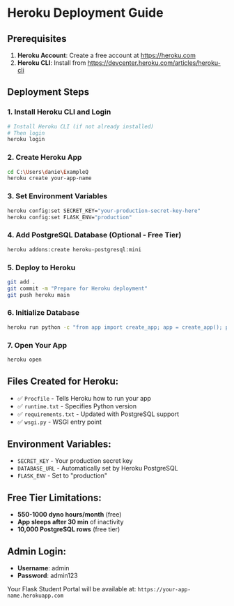 # Heroku Deployment Guide

## Prerequisites
1. **Heroku Account**: Create a free account at https://heroku.com
2. **Heroku CLI**: Install from https://devcenter.heroku.com/articles/heroku-cli

## Deployment Steps

### 1. Install Heroku CLI and Login
```bash
# Install Heroku CLI (if not already installed)
# Then login
heroku login
```

### 2. Create Heroku App
```bash
cd C:\Users\danie\ExampleQ
heroku create your-app-name
```

### 3. Set Environment Variables
```bash
heroku config:set SECRET_KEY="your-production-secret-key-here"
heroku config:set FLASK_ENV="production"
```

### 4. Add PostgreSQL Database (Optional - Free Tier)
```bash
heroku addons:create heroku-postgresql:mini
```

### 5. Deploy to Heroku
```bash
git add .
git commit -m "Prepare for Heroku deployment"
git push heroku main
```

### 6. Initialize Database
```bash
heroku run python -c "from app import create_app; app = create_app(); print('Database initialized')"
```

### 7. Open Your App
```bash
heroku open
```

## Files Created for Heroku:
- ✅ `Procfile` - Tells Heroku how to run your app
- ✅ `runtime.txt` - Specifies Python version
- ✅ `requirements.txt` - Updated with PostgreSQL support
- ✅ `wsgi.py` - WSGI entry point

## Environment Variables:
- `SECRET_KEY` - Your production secret key
- `DATABASE_URL` - Automatically set by Heroku PostgreSQL
- `FLASK_ENV` - Set to "production"

## Free Tier Limitations:
- **550-1000 dyno hours/month** (free)
- **App sleeps after 30 min** of inactivity
- **10,000 PostgreSQL rows** (free tier)

## Admin Login:
- **Username**: admin
- **Password**: admin123

Your Flask Student Portal will be available at: `https://your-app-name.herokuapp.com`
